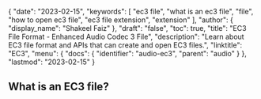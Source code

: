 {
  "date": "2023-02-15",
  "keywords": [
    "ec3 file",
    "what is an ec3 file",
    "file",
    "how to open ec3 file",
    "ec3 file extension",
    "extension"
  ],
  "author": {
    "display_name": "Shakeel Faiz"
  },
  "draft": "false",
  "toc": true,
  "title": "EC3 File Format - Enhanced Audio Codec 3 File",
  "description": "Learn about EC3 file format and APIs that can create and open EC3 files.",
  "linktitle": "EC3",
  "menu": {
    "docs": {
      "identifier": "audio-ec3",
      "parent": "audio"
    }
  },
  "lastmod": "2023-02-15"
}

## What is an EC3 file?
